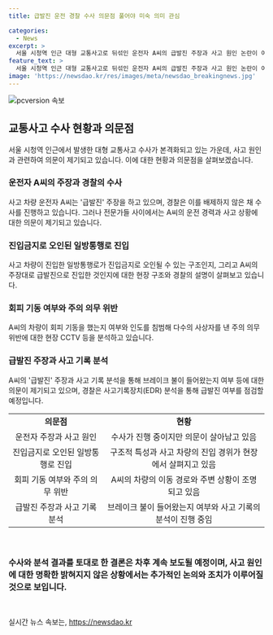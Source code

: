 ```yaml
---
title: 급발진 운전 경찰 수사 의문점 풀어야 미숙 의미 관심

categories:
  - News
excerpt: >
  서울 시청역 인근 대형 교통사고로 뒤섞인 운전자 A씨의 급발진 주장과 사고 원인 논란이 여전한 가운데, 사고 차량이 진입금지 도로로 진입한 이유와 인도 침범 사고 현장의 CCTV 영상을 통해 사고 차량의 행동에 대한 분석이 이루어지고 있다. 또한, 운전자가 회피기동을 했는지 여부와 차량의 브레이크 상태 등을 통한 급발진 여부 점검에 대한 전문가들의 의견이 총망라되고 있다. 이에 경찰은 EDR 분석과 정밀 감식을 통해 사고 원인을 밝혀내기 위한 노력을 기울이고 있다.
feature_text: >
  서울 시청역 인근 대형 교통사고로 뒤섞인 운전자 A씨의 급발진 주장과 사고 원인 논란이 여전한 가운데, 사고 차량이 진입금지 도로로 진입한 이유와 인도 침범 사고 현장의 CCTV 영상을 통해 사고 차량의 행동에 대한 분석이 이루어지고 있다. 또한, 운전자가 회피기동을 했는지 여부와 차량의 브레이크 상태 등을 통한 급발진 여부 점검에 대한 전문가들의 의견이 총망라되고 있다. 이에 경찰은 EDR 분석과 정밀 감식을 통해 사고 원인을 밝혀내기 위한 노력을 기울이고 있다.
image: 'https://newsdao.kr/res/images/meta/newsdao_breakingnews.jpg'
---
```


<p><img src="https://newsdao.kr/res/images/meta/newsdao_breakingnews.jpg" alt="pcversion 속보" /></p>

<h2 data-ke-size="size26">교통사고 수사 현황과 의문점</h2>

<p data-ke-size="size16">서울 시청역 인근에서 발생한 대형 교통사고 수사가 본격화되고 있는 가운데, 사고 원인과 관련하여 의문이 제기되고 있습니다. 이에 대한 현황과 의문점을 살펴보겠습니다.</p>

<h3>운전자 A씨의 주장과 경찰의 수사</h3>

<p data-ke-size="size16">사고 차량 운전자 A씨는 '급발진' 주장을 하고 있으며, 경찰은 이를 배제하지 않은 채 수사를 진행하고 있습니다. 그러나 전문가들 사이에서는 A씨의 운전 경력과 사고 상황에 대한 의문이 제기되고 있습니다.</p>

<h3>진입금지로 오인된 일방통행로 진입</h3>

<p data-ke-size="size16">사고 차량이 진입한 일방통행로가 진입금지로 오인될 수 있는 구조인지, 그리고 A씨의 주장대로 급발진으로 진입한 것인지에 대한 현장 구조와 경찰의 설명이 살펴보고 있습니다.</p>

<h3>회피 기동 여부와 주의 의무 위반</h3>

<p data-ke-size="size16">A씨의 차량이 회피 기동을 했는지 여부와 인도를 침범해 다수의 사상자를 낸 주의 의무 위반에 대한 현장 CCTV 등을 분석하고 있습니다.</p>

<h3>급발진 주장과 사고 기록 분석</h3>

<p data-ke-size="size16">A씨의 '급발진' 주장과 사고 기록 분석을 통해 브레이크 불이 들어왔는지 여부 등에 대한 의문이 제기되고 있으며, 경찰은 사고기록장치(EDR) 분석을 통해 급발진 여부를 점검할 예정입니다.</p>

<table>
  <tr>
    <td style="text-align: center; height: 17px;"><b>의문점</b></td>
    <td style="text-align: center; height: 17px;"><b>현황</b></td>
  </tr>
  <tr>
    <td style="text-align: center; height: 17px;">운전자 주장과 사고 원인</td>
    <td style="text-align: center; height: 17px;">수사가 진행 중이지만 의문이 살아남고 있음</td>
  </tr>
  <tr>
    <td style="text-align: center; height: 17px;">진입금지로 오인된 일방통행로 진입</td>
    <td style="text-align: center; height: 17px;">구조적 특성과 사고 차량의 진입 경위가 현장에서 살펴지고 있음</td>
  </tr>
  <tr>
    <td style="text-align: center; height: 17px;">회피 기동 여부와 주의 의무 위반</td>
    <td style="text-align: center; height: 17px;">A씨의 차량의 이동 경로와 주변 상황이 조명되고 있음</td>
  </tr>
  <tr>
    <td style="text-align: center; height: 17px;">급발진 주장과 사고 기록 분석</td>
    <td style="text-align: center; height: 17px;">브레이크 불이 들어왔는지 여부와 사고 기록의 분석이 진행 중임</td>
  </tr>
</table>

<p data-ke-size="size16">&nbsp;</p>

<h3><b>수사와 분석 결과를 토대로 한 결론은 차후 계속 보도될 예정이며, 사고 원인에 대한 명확한 밝혀지지 않은 상황에서는 추가적인 논의와 조치가 이루어질 것으로 보입니다.</b></h3>

<p data-ke-size="size16">&nbsp;</p>
실시간 뉴스 속보는, <a href="https://newsdao.kr" rel="dofollow">https://newsdao.kr</a>


